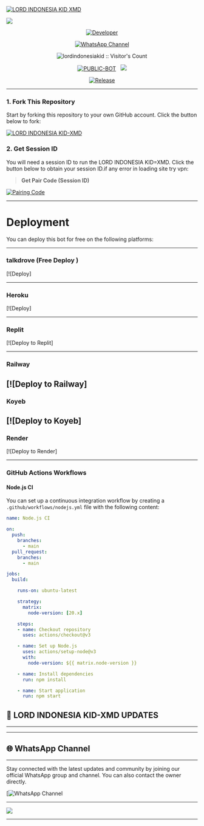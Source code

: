 <a href="https://git.io/typing-svg"><img src="https://readme-typing-svg.demolab.com?font=Black+Ops+One&size=100&pause=1000&color=B700FB&center=true&width=1000&height=200&lines=LORD INDONESIAKID-XMD-V1.0.0" alt="LORD INDONESIA KID XMD" /></a>
  </p>
<a><img src='https://files.catbox.moe/q9dpr5.jpg'/></a>
<p align="center">
  <a href="https://github.com/DARKNESSKING954"><img title="Developer" src="https://img.shields.io/badge/Author-Mr%20DARKNESSKING954-FF7604.svg?style=big-square&logo=github" /></a>
</p>

<div align="center">
  
[![WhatsApp Channel](https://img.shields.io/badge/Join-WhatsApp%20Channel-FF00F8?style=big-square&logo=whatsapp)](https://whatsapp.com/channel/0029Vb4HUnJAjPXOWnELU82J)
</div>

 <p align="center"><img src="https://profile-counter.glitch.me/{LORD INDONESIA KID-XMD}/count.svg" alt="lordindonesiakid :: Visitor's Count" old_src="https://profile-counter.glitch.me/{indonesiakid}/count.svg" /></p>


<p align="center">
<a href="https://github.com/
230/LORD INDONESIA KID-XMD"><img title="PUBLIC-BOT" src="https://img.shields.io/static/v1?label=Language&message=English&style=square&color=darkpink"></a> &nbsp;
  <img src="https://komarev.com/ghpvc/?username=indonesiakid&label=VIEWS&style=square&color=blue" />
</p>
</p> 

<p align="center">
  <a href="https://github.com/DARKNESSKING/LORD INDONESIA KID-XMD"><img title="Release" src="https://img.shields.io/badge/Release-%20v2.0.0-cyan.svg?style=for-the-badge&logo=appveyor" /></a>
</p>


***

### 1. Fork This Repository

Start by forking this repository to your own GitHub account. Click the button below to fork:

  <a href="https://github.com/
230/LORD INDONESIA KID-XMD/fork"><img title="LORD INDONESIA KID-XMD" src="https://img.shields.io/badge/FORK-INDONESIA KID,XMD-h?color=badge&style=for-the-badge&logo=stackshare"></a>
  
### 2. Get Session ID 

You will need a session ID to run the LORD INDONESIA KID=XMD. Click the button below to obtain your session ID.if any error in loading site try vpn:

> **Get Pair Code (Session ID)**

<a href='https://laka-md-web.onrender.com' target="_blank">
  <img alt='Pairing Code' src='https://img.shields.io/badge/Get%20Pairing%20Code-0076D2?style=for-the-badge&logo=opencv&logoColor=black'/>
</a>
<br> 

---

# Deployment

You can deploy this bot for free on the following platforms:

---

### talkdrove (Free Deploy )  
[![Deploy]

---

###  Heroku
[![Deploy]

---

###  Replit
[![Deploy to Replit]

---


###  Railway
[![Deploy to Railway]
---

###  Koyeb
[![Deploy to Koyeb]
---


###  Render
[![Deploy to Render]

---


### GitHub Actions Workflows

#### Node.js CI

You can set up a continuous integration workflow by creating a `.github/workflows/nodejs.yml` file with the following content:

```yaml
name: Node.js CI

on:
  push:
    branches:
      - main
  pull_request:
    branches:
      - main

jobs:
  build:

    runs-on: ubuntu-latest

    strategy:
      matrix:
        node-version: [20.x]

    steps:
    - name: Checkout repository
      uses: actions/checkout@v3

    - name: Set up Node.js
      uses: actions/setup-node@v3
      with:
        node-version: ${{ matrix.node-version }}

    - name: Install dependencies
      run: npm install

    - name: Start application
      run: npm start
```



## 🔗 LORD INDONESIA KID-XMD UPDATES

---


----

## 🌐 WhatsApp Channel 

---

Stay connected with the latest updates and community by joining our official WhatsApp group and channel. You can also contact the owner directly.

[![WhatsApp Channel](https://whatsapp.com/channel/0029Vb4HUnJAjPXOWnELU82J)

---


<a><img src='https://i.imgur.com/LyHic3i.gif'/></a>

---
